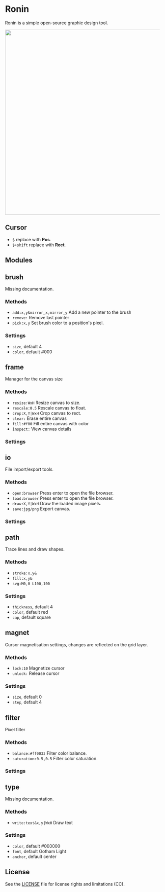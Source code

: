 # Ronin
Ronin is a simple open-source graphic design tool.

<img src='https://raw.githubusercontent.com/hundredrabbits/Ronin/master/PREVIEW.jpg' width='600'/>

## Cursor
- `$` replace with **Pos**.
- `$+shift` replace with **Rect**.

## Modules
## brush

Missing documentation.

### Methods
- `add:x,y&mirror_x,mirror_y` Add a new pointer to the brush
- `remove:` Remove last pointer
- `pick:x,y` Set brush color to a position's pixel.

### Settings
- `size`, default 4
- `color`, default #000

## frame

Manager for the canvas size

### Methods
- `resize:WxH` Resize canvas to size.
- `rescale:0.5` Rescale canvas to float.
- `crop:X,Y|WxH` Crop canvas to rect.
- `clear:` Erase entire canvas
- `fill:#f00` Fill entire canvas with color
- `inspect:` View canvas details

### Settings

## io

File import/export tools.

### Methods
- `open:browser` Press enter to open the file browser.
- `load:browser` Press enter to open the file browser.
- `draw:X,Y|WxH` Draw the loaded image pixels.
- `save:jpg/png` Export canvas.

### Settings

## path

Trace lines and draw shapes.

### Methods
- `stroke:x,y&` 
- `fill:x,y&` 
- `svg:M0,0 L100,100` 

### Settings
- `thickness`, default 4
- `color`, default red
- `cap`, default square

## magnet

Cursor magnetisation settings, changes are reflected on the grid layer.

### Methods
- `lock:10` Magnetize cursor
- `unlock:` Release cursor

### Settings
- `size`, default 0
- `step`, default 4

## filter

Pixel filter

### Methods
- `balance:#ff0033` Filter color balance.
- `saturation:0.5,0.5` Filter color saturation.

### Settings

## type

Missing documentation.

### Methods
- `write:text&x,y|WxH` Draw text

### Settings
- `color`, default #000000
- `font`, default Gotham Light
- `anchor`, default center


## License
See the [LICENSE](LICENSE.md) file for license rights and limitations (CC).
